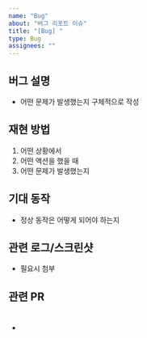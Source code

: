 ```yaml
---
name: "Bug"
about: "버그 리포트 이슈"
title: "[Bug] "
type: Bug
assignees: ""
---
```


## 버그 설명
- 어떤 문제가 발생했는지 구체적으로 작성

## 재현 방법
1. 어떤 상황에서
2. 어떤 액션을 했을 때
3. 어떤 문제가 발생했는지

## 기대 동작
- 정상 동작은 어떻게 되어야 하는지

## 관련 로그/스크린샷
- 필요시 첨부

## 관련 PR
- #
